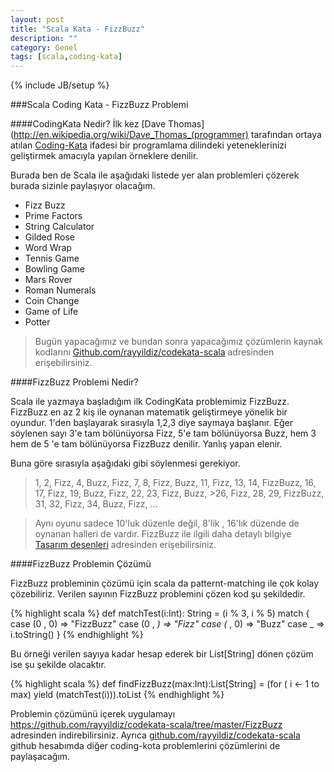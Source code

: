 ```yaml
---
layout: post
title: "Scala Kata - FizzBuzz"
description: ""
category: Genel
tags: [scala,coding-kata]
---
```

{% include JB/setup %}

###Scala Coding Kata - FizzBuzz Problemi

####CodingKata Nedir?
İlk kez [Dave Thomas](http://en.wikipedia.org/wiki/Dave_Thomas_(programmer) tarafından ortaya atılan [Coding-Kata](http://en.wikipedia.org/wiki/Kata_(programming)) ifadesi bir programlama dilindeki yeteneklerinizi geliştirmek amacıyla yapılan örneklere denilir. 

Burada ben de Scala ile aşağıdaki listede yer alan problemleri çözerek burada sizinle paylaşıyor olacağım.

* Fizz Buzz
* Prime Factors
* String Calculator
* Gilded Rose
* Word Wrap
* Tennis Game
* Bowling Game
* Mars Rover
* Roman Numerals
* Coin Change
* Game of Life
* Potter

>Bugün yapacağımız ve bundan sonra yapacağımız çözümlerin kaynak kodlarını [Github.com/rayyildiz/codekata-scala](https://github.com/rayyildiz/codekata-scala) adresinden erişebilirsiniz.


####FizzBuzz Problemi Nedir?

Scala ile yazmaya başladığım ilk CodingKata problemimiz FizzBuzz. FizzBuzz en az 2 kiş ile oynanan matematik geliştirmeye yönelik bir oyundur. 1'den başlayarak sırasıyla 1,2,3 diye saymaya başlanır. Eğer söylenen sayı 3'e tam bölünüyorsa Fizz, 5'e tam bölünüyorsa Buzz, hem 3 hem de 5 'e tam bölünüyorsa FizzBuzz denilir. Yanlış yapan elenir.

Buna göre sırasıyla aşağıdaki gibi söylenmesi gerekiyor.
>1, 2, Fizz, 4, Buzz, Fizz, 7, 8, Fizz, Buzz, 11, Fizz, 13, 14, FizzBuzz, 16, 17, Fizz, 19, Buzz, Fizz, 22, 23, Fizz, Buzz, >26, Fizz, 28, 29, FizzBuzz, 31, 32, Fizz, 34, Buzz, Fizz, ...


>Aynı oyunu sadece 10'luk düzenle değil, 8'lik , 16'lık düzende de oynanan halleri de vardır. FizzBuzz ile ilgili daha detaylı bilgiye [Tasarım desenleri](http://en.wikipedia.org/wiki/Fizz_buzz) adresinden erişebilirsiniz. 


####FizzBuzz Problemin Çözümü

FizzBuzz probleminin çözümü için scala da patternt-matching ile çok kolay çözebiliriz. Verilen sayının FizzBuzz problemini çözen kod şu şekildedir.

{% highlight scala %}
def matchTest(i:Int): String = (i % 3, i % 5) match {
    case (0 , 0) => "FizzBuzz"
    case (0 , _) => "Fizz"
    case (_ , 0) => "Buzz"
    case  _      => i.toString()
  }
{% endhighlight %}

Bu örneği verilen sayıya kadar hesap ederek bir List[String] dönen çözüm ise şu şekilde olacaktır. 

{% highlight scala %}
def findFizzBuzz(max:Int):List[String] = (for ( i <- 1 to max) yield (matchTest(i))).toList
{% endhighlight %}


Problemin çözümünü içerek uygulamayı  https://github.com/rayyildiz/codekata-scala/tree/master/FizzBuzz adresinden indirebilirsiniz. Ayrıca [github.com/rayyildiz/codekata-scala](https://github.com/rayyildiz/codekata-scala) github hesabımda diğer coding-kota problemlerini çözümlerini de paylaşacağım.